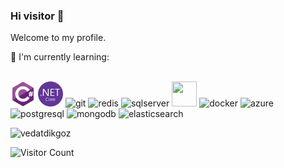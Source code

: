 ### Hi visitor 👋
Welcome to my profile.

:page_with_curl: I'm currently learning:
<br><br>
	
<a> <img src="https://raw.githubusercontent.com/devicons/devicon/master/icons/csharp/csharp-original.svg" alt="csharp" width="40" height="40"/> </a>
<a> <img src="https://raw.githubusercontent.com/devicons/devicon/master/icons/dotnetcore/dotnetcore-original.svg" alt="dotnetcore" width="40" height="40"/> </a>
<a> <img src="https://cdn.jsdelivr.net/gh/devicons/devicon/icons/git/git-original.svg" alt="git" width="40" height="40"/> </a>
<a> <img src="https://cdn.jsdelivr.net/gh/devicons/devicon/icons/redis/redis-original-wordmark.svg" alt="redis" width="40" height="40"/> </a>
<a> <img src="https://cdn.jsdelivr.net/gh/devicons/devicon/icons/microsoftsqlserver/microsoftsqlserver-plain-wordmark.svg" alt="sqlserver" width="40" height="40"/> </a>
<a> <img src="https://www.vectorlogo.zone/logos/rabbitmq/rabbitmq-icon.svg" width="40" height="40"/> </a>
<a> <img src="https://cdn.jsdelivr.net/gh/devicons/devicon/icons/docker/docker-original-wordmark.svg" alt="docker" width="40" height="40"/> </a>
<a> <img src="https://cdn.jsdelivr.net/gh/devicons/devicon/icons/azure/azure-original.svg" alt="azure" width="40" height="40"/> </a>
<a> <img src="https://cdn.jsdelivr.net/gh/devicons/devicon/icons/postgresql/postgresql-original-wordmark.svg" alt="postgresql" width="40" height="40"/> </a>
<a> <img src="https://cdn.jsdelivr.net/gh/devicons/devicon/icons/mongodb/mongodb-original-wordmark.svg" alt="mongodb" width="40" height="40"/> </a>
<a> <img src="https://cdn.jsdelivr.net/gh/devicons/devicon/icons/elasticsearch/elasticsearch-original-wordmark.svg" alt="elasticsearch" width="40" height="40"/> </a>



<img src="https://github-readme-stats.vercel.app/api?username=vedatdikgoz&show_icons=true&count_private=true" alt="vedatdikgoz" />

![Visitor Count](https://img.shields.io/badge/dynamic/json?color=brightgreen&label=Visitors&query=total&url=https%3A%2F%2Fgithub.com/vedatdikgoz%2Fvisitor-count)


